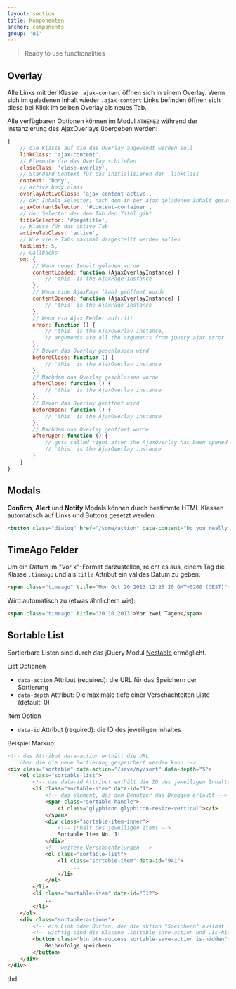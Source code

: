 ```yaml
---
layout: section
title: Komponenten
anchor: components
group: 'ui'
---
```


> Ready to use functionalities

## Overlay

Alle Links mit der Klasse `.ajax-content` öffnen sich in einem Overlay. Wenn sich im geladenen Inhalt wieder `.ajax-content` Links befinden öffnen sich diese bei Klick im selben Overlay als neues Tab.

Alle verfügbaren Optionen können im Modul `ATHENE2` während der Instanzierung des AjaxOverlays übergeben werden:

```javascript
{
    // die Klasse auf die das Overlay angewandt werden soll
    linkClass: 'ajax-content',
    // Elemente die das Overlay schließen
    closeClass: 'close-overlay',
    // Standard Context für das initialisieren der .linkClass
    context: 'body',
    // active body class
    overlayActiveClass: 'ajax-content-active',
    // der Inhalt Selector, nach dem in per ajax geladenen Inhalt gesucht wird
    ajaxContentSelector: '#content-container',
    // der Selector der dem Tab den Titel gibt
    titleSelector: '#pagetitle',
    // Klasse für das aktive Tab
    activeTabClass: 'active',
    // Wie viele Tabs maximal dargestellt werden sollen
    tabLimit: 5,
    // Callbacks
    on: {
        // Wenn neuer Inhalt geladen wurde
        contentLoaded: function (AjaxOverlayInstance) {
            // 'this' is the AjaxPage instance
        },
        // Wenn eine AjaxPage (tab) geöffnet wurde
        contentOpened: function (AjaxOverlayInstance) {
            // 'this' is the AjaxPage instance
        },
        // Wenn ein Ajax Fehler auftritt
        error: function () {
            // 'this' is the AjaxOverlay instance,
            // arguments are all the arguments from jQuery.ajax.error
        },
        // Bevor das Overlay geschlossen wird
        beforeClose: function () {
            // 'this' is the AjaxOverlay instance
        },
        // Nachdem das Overlay geschlossen wurde
        afterClose: function () {
            // 'this' is the AjaxOverlay instance
        },
        // Bevor das Overlay geöffnet wird
        beforeOpen: function () {
            // 'this' is the AjaxOverlay instance
        },
        // Nachdem das Overlay geöffnet wurde
        afterOpen: function () {
            // gets called right after the AjaxOverlay has been opened
            // 'this' is the AjaxOverlay instance
        }
    }
}
```


## Modals

**Confirm**, **Alert** und **Notify** Modals können durch bestimmte HTML Klassen automatisch auf Links und Buttons gesetzt werden:

```html
<button class="dialog" href="/some/action" data-content="Do you really want to delete this item?" data-type="danger">Delete</button>
```


## TimeAgo Felder

Um ein Datum im "Vor x"-Format darzustellen, reicht es aus, einem Tag die Klasse `.timeago` und als `title` Attribut ein valides Datum zu geben:

```html
<span class="timeago" title="Mon Oct 20 2013 12:25:20 GMT+0200 (CEST)">21.10.2013</span>
```

Wird automatisch zu (etwas ähnlichem wie):

```html
<span class="timeago" title="20.10.2013">Vor zwei Tagen</span>
```


## Sortable List

Sortierbare Listen sind durch das jQuery Modul [Nestable](http://dbushell.github.io/Nestable/) ermöglicht.

List Optionen

* `data-action` Attribut (required): die URL für das Speichern der Sortierung
* `data-depth` Attribut: Die maximale tiefe einer Verschachtelten Liste (default: 0)

Item Option

* `data-id` Attribut (required): die ID des jeweiligen Inhaltes

Beispiel Markup:

```html
<!-- das Attribut data-action enthält die URL
    über die die neue Sortierung gespeichert werden kann -->
<div class="sortable" data-action="/save/my/sort" data-depth="5">
    <ol class="sortable-list">
        <!-- das data-id Attribut enthält die ID des jeweiligen Inhaltes -->
        <li class="sortable-item" data-id="1">
            <!-- das element, das dem Benutzer das Draggen erlaubt -->
            <span class="sortable-handle">
                <i class="glyphicon glyphicon-resize-vertical"></i>
            </span>
            <div class="sortable-item-inner">
                <!-- Inhalt des jeweiligen Items -->
                Sortable Item No. 1!
            </div>
            <!-- weitere Verschachtelungen -->
            <ol class="sortable-list">
                <li class="sortable-item" data-id="941">
                    ...
                </li>
            </ol>
        </li>
        <li class="sortable-item" data-id="312">
            ...
        </li>
    </ol>
    <div class="sortable-actions">
        <!-- ein Link oder Button, der die aktion "Speichern" auslöst -->
        <!-- wichtig sind die Klassen .sortable-save-action und .is-hidden -->
        <button class="btn btn-success sortable-save-action is-hidden">
            Reihenfolge speichern
        </button>
    </div>
</div>
```

tbd.
